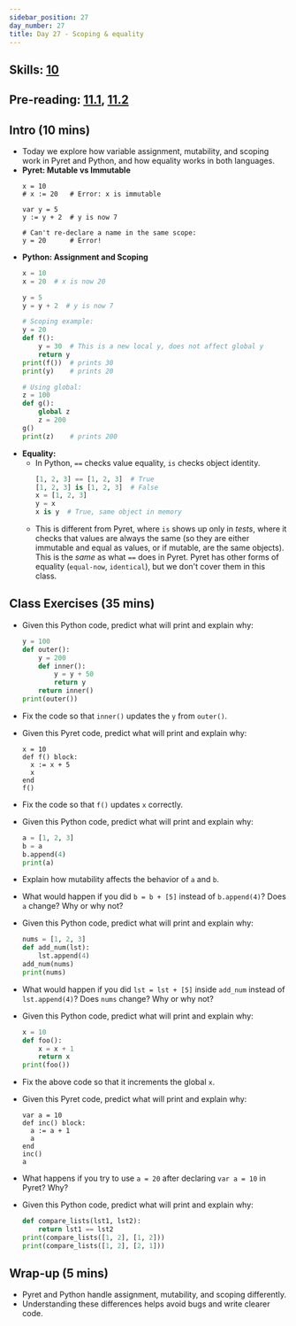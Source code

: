 ```yaml
---
sidebar_position: 27
day_number: 27
title: Day 27 - Scoping & equality
---
```


## Skills: [10](/skills/#(10))

## Pre-reading: [11.1](https://dcic-world.org/2024-09-03/unified-state.html), [11.2](https://dcic-world.org/2024-09-03/unified-equality.html)

## Intro (10 mins)
- Today we explore how variable assignment, mutability, and scoping work in Pyret and Python, and how equality works in both languages.
- **Pyret: Mutable vs Immutable**
  ```pyret
  x = 10
  # x := 20   # Error: x is immutable

  var y = 5
  y := y + 2  # y is now 7

  # Can't re-declare a name in the same scope:
  y = 20      # Error!
  ```
- **Python: Assignment and Scoping**
  ```python
  x = 10
  x = 20  # x is now 20

  y = 5
  y = y + 2  # y is now 7

  # Scoping example:
  y = 20
  def f():
      y = 30  # This is a new local y, does not affect global y
      return y
  print(f())  # prints 30
  print(y)    # prints 20

  # Using global:
  z = 100
  def g():
      global z
      z = 200
  g()
  print(z)    # prints 200
  ```
- **Equality:**
  - In Python, `==` checks value equality, `is` checks object identity.
    ```python
    [1, 2, 3] == [1, 2, 3]  # True
    [1, 2, 3] is [1, 2, 3]  # False
    x = [1, 2, 3]
    y = x
    x is y  # True, same object in memory
    ```
  - This is different from Pyret, where `is` shows up only in _tests_, where it checks that values are always the same (so they are either immutable and equal as values, or if mutable, are the same objects). This is the _same_ as what `==` does in Pyret. Pyret has other forms of equality (`equal-now`, `identical`), but we don't cover them in this class.

## Class Exercises (35 mins)
- Given this Python code, predict what will print and explain why:
     ```python
     y = 100
     def outer():
         y = 200
         def inner():
             y = y + 50
             return y
         return inner()
     print(outer())
     ```
- Fix the code so that `inner()` updates the `y` from `outer()`.

- Given this Pyret code, predict what will print and explain why:
  ```pyret
  x = 10
  def f() block:
    x := x + 5
    x
  end
  f()
  ```
- Fix the code so that `f()` updates `x` correctly.

- Given this Python code, predict what will print and explain why:
  ```python
  a = [1, 2, 3]
  b = a
  b.append(4)
  print(a)
  ```
- Explain how mutability affects the behavior of `a` and `b`.
- What would happen if you did `b = b + [5]` instead of `b.append(4)`? Does `a` change? Why or why not?
- Given this Python code, predict what will print and explain why:
  ```python
  nums = [1, 2, 3]
  def add_num(lst):
      lst.append(4)
  add_num(nums)
  print(nums)
  ```
- What would happen if you did `lst = lst + [5]` inside `add_num` instead of `lst.append(4)`? Does `nums` change? Why or why not?
- Given this Python code, predict what will print and explain why:
  ```python
  x = 10
  def foo():
      x = x + 1
      return x
  print(foo())
  ```
- Fix the above code so that it increments the global `x`.
- Given this Pyret code, predict what will print and explain why:
  ```pyret
  var a = 10
  def inc() block:
    a := a + 1
    a
  end
  inc()
  a
  ```
- What happens if you try to use `a = 20` after declaring `var a = 10` in Pyret? Why?
- Given this Python code, predict what will print and explain why:
  ```python
  def compare_lists(lst1, lst2):
      return lst1 == lst2
  print(compare_lists([1, 2], [1, 2]))
  print(compare_lists([1, 2], [2, 1]))
  ```


## Wrap-up (5 mins)
- Pyret and Python handle assignment, mutability, and scoping differently.
- Understanding these differences helps avoid bugs and write clearer code.